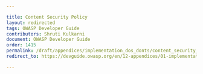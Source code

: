 ```yaml
---

title: Content Security Policy
layout: redirected
tags: OWASP Developer Guide
contributors: Shruti Kulkarni
document: OWASP Developer Guide
order: 1415
permalink: /draft/appendices/implementation_dos_donts/content_security_policy/
redirect_to: https://devguide.owasp.org/en/12-appendices/01-implementation-dos-donts/05-content-security-policy/

---
```

